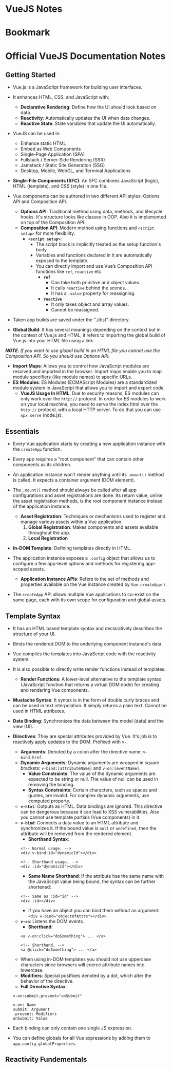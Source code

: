
# VueJS Notes
# Bookmark

# Official VueJS Documentation Notes
## Getting Started
+ Vue.js is a JavaScript framework for building user interfaces.
+ It enhances HTML, CSS, and JavaScript with:
  - **Declarative Rendering**: Define how the UI should look based on data.
  - **Reactivity**: Automatically updates the UI when data changes.
  - **Reactive State**: State variables that update the UI automatically.

+ VueJS can be used in:
  - Enhance static HTML
  - Embed as Web Components
  - Single-Page Application (SPA)
  - Fullstack / Server-Side Rendering (SSR)
  - Jamstack / Static Site Generation (SSG)
  - Desktop, Mobile, WebGL, and Terminal Applications

+ **Single-File Components (SFC)**: An SFC combines JavaScript (logic), HTML (template), and CSS (style) in one file.

+ Vue components can be authored in two different API styles: Options API and Composition API.
  - **Options API**: Traditional method using data, methods, and lifecycle hooks. It's structure looks like classes in OOP. Also it is implemented on top of the Composition API.
  - **Composition API**: Modern method using functions and `<script setup>` for more flexibility.
    + **`<script setup>`**:
      - The script block is implicitly treated as the setup function's body.
      - Variables and functions declared in it are automatically exposed to the template.
      - You can directly import and use Vue’s Composition API functions like `ref`, `reactive` etc.
        + **`ref`**
          - Can take both primitive and object values.
          - It calls `reactive` behind the scenes.
          - It has a `.value` property for reassigning.
        + **`reactive`**
          - It only takes object and array values.
          - Cannot be reassigned.

+ Taken app builds are saved under the "./dist" directory.
+ **Global Build**: It has several meanings depending on the context but in the context of Vue.js and HTML, it refers to importing the global build of Vue.js into your HTML file using a link.

***NOTE**: If you want to use global build in an HTML file you cannot use the Composition API. So you should use Options API.*

+ **Import Maps**: Allows you to control how JavaScript modules are resolved and imported in the browser. Import maps enable you to map module specifiers (like module names) to specific URLs.
+ **ES Modules**: ES Modules (ECMAScript Modules) are a standardized module system in JavaScript that allows you to import and export code.
  - **VueJS Usage In HTML**: Due to security reasons, ES modules can only work over the `http://` protocol. In order for ES modules to work on your local machine, you need to serve the index.html over the `http://` protocol, with a local HTTP server. To do that you can use `npx serve` (node.js).

## Essentials
+ Every Vue application starts by creating a new application instance with the `createApp` function.
+ Every app requires a "root component" that can contain other components as its children.
+ An application instance won't render anything until its `.mount()` method is called. It expects a container argument (DOM element).

+ The `.mount()` method should always be called after all app configurations and asset registrations are done. Its return value, unlike the asset registration methods, is the root component instance instead of the application instance.
  - **Asset Registration**: Techniques or mechanisms used to register and manage various assets within a Vue application.
    1. **Global Registration**: Makes components and assets available throughout the app.
    2. **Local Registration**

+ **In-DOM Template**: Defining templates directly in HTML.
+ The application instance exposes a `.config` object that allows us to configure a few app-level options and methods for registering app-scoped assets.
  - **Application Instance APIs**: Refers to the set of methods and properties available on the Vue instance created by `Vue.createApp()`.

+ The `createApp` API allows multiple Vue applications to co-exist on the same page, each with its own scope for configuration and global assets.

## Template Syntax
+ It has an HTML based template syntax and declaratively describes the structure of your UI.
+ Binds the rendered DOM to the underlying component instance's data.
+ Vue compiles the templates into JavaScript code with the reactivity system.
+ It is also possible to directly write render functions instead of templates.
  - **Render Functions**: A lower-level alternative to the template syntax (JavaScript function that returns a virtual DOM node) for creating and rendering Vue components.

+ **Mustache Syntax**: It syntax is in the form of double curly braces and can be used in text interpolation. It simply returns a plain text. Cannot be used in HTML attributes.
+ **Data Binding**: Synchronizes the data between the model (data) and the view (UI).
+ **Directives**: They are special attributes provided by Vue. It's job is to reactively apply updates to the DOM. Prefixed with `v-`.
  - **Arguments**: Denoted by a colon after the directive name: `v-bind:href`.
  - **Dynamic Arguments**: Dynamic arguments are wrapped in square brackets: `v-bind:[attributeName]` and `v-on:[eventName]`.
    + **Value Constraints**: The value of the dynamic arguments are expected to be string or null. The value of null can be used in removing the binding.
    + **Syntax Constraints**: Certain characters, such as spaces and quotes, are invalid. For complex dynamic arguments, use computed property.
  - **`v-html`**: Outputs as HTML. Data bindings are ignored. This directive can be dangerous because it can lead to XSS vulnerabilities. Also you cannot use template partials (Vue components) in it.
  - **`v-bind`**: Connects a data value to an HTML attribute and synchronizes it. If the bound value is `null` or `undefined`, then the attribute will be removed from the rendered element.
    + **Shorthand Syntax**:
    ```
    <!-- Normal usage. -->
    <div v-bind:id="dynamicId"></div>

    <!-- Shorthand usage. -->
    <div :id="dynamicId"></div>
    ```
    + **Same Name Shorthand**: If the attribute has the same name with the JavaScript value being bound, the syntax can be further shortened:
    ```
    <!-- Same as :id="id" -->
    <div :id></div>
    ```
    + If you have an object you can bind them without an argument: `<div v-bind="objectOfAttrs"></div>`.
  - **`v-on`**: Listens the DOM events.
    + **Shorthand**:
    ```
    <a v-on:click="doSomething"> ... </a>

    <!-- Shorthand. -->
    <a @click="doSomething"> ... </a>
    ```
  - When using in-DOM templates you should not use uppercase characters since browsers will coerce attribute names into lowercase.
  - **Modifiers**: Special postfixes denoted by a dot, which alter the behavior of the directive.
  - **Full Directive Syntax**:
  ```
  v-on:submit.prevent="onSubmit"

  v-on: Name
  submit: Argument
  .prevent: Modifiers
  onSubmit: Value
  ```

+ Each binding can only contain one single JS expression.
+ You can define globals for all Vue expressions by adding them to `app.config.globalProperties`.

## Reactivity Fundementals